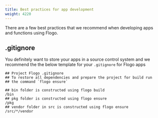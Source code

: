 ```yaml
---
title: Best practices for app development
weight: 4220
---
```


There are a few best practices that we recommend when developing apps and functions using Flogo.

## .gitignore
You definitely want to store your apps in a source control system and we recommend the the below template for your `.gitignore` for Flogo apps

```
## Project Flogo .gitignore
## To restore all dependencies and prepare the project for build run
## the command `flogo ensure`

## bin folder is constructed using flogo build
/bin
## pkg folder is constructed using flogo ensure
/pkg
## vendor folder in src is constructed using flogo ensure
/src/*/vendor
```